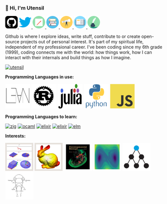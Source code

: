 ### 👋 Hi, I'm Utensil

<div style="">
<a href="https://github.com/utensil" class="" title="Github">
<img src="images/github-svgrepo-com.svg" alt="Github" width="40" height="40"/>
</a>
<a href="https://www.twitter.com/_utensil_" class="" aria-label="Twitter: _utensil_" title="Twitter">
<img src="images/twitter-color-svgrepo-com.svg" alt="Twitter" width="40" height="40"/>
</a>
<a href="http://utensil.github.io/blog/" class="" title="Math Blog">
<img src="images/notebook-pen-svgrepo-com.svg" width="40" height="40"/>
</a>
<a href="http://utensil.github.io/forest/" class="" title="Math Notes">
<img src="images/library-book-svgrepo-com.svg" width="40" height="40"/>
</a>
<a href="http://utensil.github.io/tech/" class="" title="Tech Blog(技术博客)">
<img src="images/telescope-svgrepo-com.svg" width="40" height="40"/>
</a>
<a href="http://utensil.github.io/writings/" class="" title="My writings(文字博客)">
<img src="images/open-book-book-svgrepo-com.svg" width="40" height="40"/>
</a>
<a href="https://github.com/utensil/poems/releases/tag/v0.0.2" class="" title="My Poems(诗选)">
<img src="images/quill-ink-svgrepo-com.svg" width="40" height="40"/>
</a>
</div>
<!-- <a href="https://stackoverflow.com/u/200764" class="tooltipped tooltipped-se" aria-label="Stack Overflow: 200764">
  <svg height="24" fill="#959da5" xmlns="http://www.w3.org/2000/svg" viewBox="0 0 120 120"><path class="st0" d="M84.4 93.8V70.6h7.7v30.9H22.6V70.6h7.7v23.2z"></path><path class="st1" d="M38.8 68.4l37.8 7.9 1.6-7.6-37.8-7.9-1.6 7.6zm5-18l35 16.3 3.2-7-35-16.4-3.2 7.1zm9.7-17.2l29.7 24.7 4.9-5.9-29.7-24.7-4.9 5.9zm19.2-18.3l-6.2 4.6 23 31 6.2-4.6-23-31zM38 86h38.6v-7.7H38V86z"></path></svg>
</a>
<a href="https://www.facebook.com/utensilsong" class="tooltipped tooltipped-se" aria-label="Facebook: utensilsong">
  <svg height="20" xmlns="http://www.w3.org/2000/svg" viewBox="0 0 15.3 15.4"><path d="M14.5 0H.8a.88.88 0 0 0-.8.9v13.6a.88.88 0 0 0 .8.9h7.3v-6h-2V7.1h2V5.4a2.87 2.87 0 0 1 2.5-3.1h.5a10.87 10.87 0 0 1 1.8.1v2.1h-1.3c-1 0-1.1.5-1.1 1.1v1.5h2.3l-.3 2.3h-2v5.9h3.9a.88.88 0 0 0 .9-.8V.8a.86.86 0 0 0-.8-.8z" fill="#959da5"></path></svg>
</a>
<a href="https://www.linkedin.com/in/utensil" class="tooltipped tooltipped-se" aria-label="LinkedIn: utensil">
  <svg height="20" xmlns="http://www.w3.org/2000/svg" viewBox="0 0 19 18"><path d="M3.94 2A2 2 0 1 1 2 0a2 2 0 0 1 1.94 2zM4 5.48H0V18h4zm6.32 0H6.34V18h3.94v-6.57c0-3.66 4.77-4 4.77 0V18H19v-7.93c0-6.17-7.06-5.94-8.72-2.91z" fill="#959da5"></path></svg>
</a>
<a href="https://t.me/utensil" class="tooltipped tooltipped-se" aria-label="Telegram: utensil">
  <svg height="20" viewBox="0 0 20 17" fill="none" xmlns="http://www.w3.org/2000/svg"><path d="M19.9434 1.52996L16.9243 15.7574C16.7018 16.7662 16.1009 17.011 15.2627 16.5362L10.6637 13.1463L8.44574 15.2826C8.20095 15.5274 7.99325 15.7351 7.51851 15.7351L7.84489 11.0545L16.368 3.35475C16.7389 3.02836 16.2864 2.84292 15.7968 3.1693L5.26349 9.80084L0.723777 8.38403C-0.262794 8.07249 -0.285048 7.39746 0.931477 6.92272L18.6675 0.0834836C19.4909 -0.21323 20.2104 0.283765 19.9434 1.52996Z" fill="#959DA5"></path></svg>
</a> -->

Github is where I explore ideas, write stuff, contribute to or create open-source projects out of personal interest. It's part of my spiritual life, independent of my professional career. I've been coding since my 6th grade (1999), coding connects me with the world: how things work, how I can interact with their internals and build things as how I imagine.

<p>
<a href="https://github.com/utensil">
<img src="https://github-readme-stats-utensil.vercel.app/api?username=utensil&show_icons=true" alt="utensil" />
<!-- <img src="https://github-readme-stats.vercel.app/api/top-langs/?username=utensil&layout=compact&hide=Jupyter%20Notebook,vim%20script,Mathematica,C%23,javascript,typescript,coffeescript,jinja,jq,d2,css,less,vue,ruby,shell,makefile,cmake,xslt,haml,glsl,scss,erlang,c,html,typst,dockerfile,sed" /> -->
</a>
</p>

**Programming Languages in use:** 

<p>
<a href="https://leanprover.github.io/"><img src="images/lean-logo.svg" alt="lean" width="80" height="80"/></a>
<a href="https://github.com/utensil?direction=desc&language=rust&sort=stars&tab=stars"><img src="images/rust-plain.svg" alt="rust" width="80" height="80"/></a>
<a href="https://github.com/utensil?direction=desc&language=julia&sort=stars&tab=stars"><img src="images/julia-logo.svg" alt="julia" width="80" height="80"/></a>
<a href="https://github.com/utensil?direction=desc&language=python&sort=stars&tab=stars"><img src="images/python-original-wordmark.svg" alt="python" width="80" height="80"/></a>
<!-- <a href="http://railscasts.com/"><img src="images/ruby-original-wordmark.svg" alt="ruby" width="80" height="80"/></a>
<a href="https://dl.acm.org/doi/abs/10.1145/3386320"><img src="images/cplusplus-original.svg" alt="cplusplus" width="80" height="80"/></a> -->
<a href="https://github.com/utensil?direction=desc&language=javascript&sort=stars&tab=stars"><img src="images/javascript-original.svg" alt="javascript" width="80" height="80"/></a>
<!-- <a href=""><img src="https://cdn.jsdelivr.net/gh/devicons/devicon/icons/java/java-original-wordmark.svg" alt="java" width="80" height="80"/></a> -->
</p>

**Programming Languages to learn:** 

<p>
<a href="https://ziglang.org/"><img src="https://cdn.jsdelivr.net/gh/devicons/devicon@latest/icons/zig/zig-original.svg" alt="zig" width="80" height="80"/></a>
<a href="https://ocaml.org/"><img src="https://cdn.jsdelivr.net/gh/devicons/devicon@latest/icons/ocaml/ocaml-original.svg" alt="ocaml" width="80" height="80"/></a>
<a href="https://github.com/aya-prover/aya-dev"><img src="https://cdn.jsdelivr.net/gh/aya-prover/aya-prover.github.io/logo.svg" alt="elixir" width="80" height="80"/></a>
<a href="https://elixir-lang.org/"><img src="https://cdn.jsdelivr.net/gh/devicons/devicon@latest/icons/elixir/elixir-original.svg" alt="elixir" width="80" height="80"/></a>
  <a href="https://elm-lang.org/"><img src="https://cdn.jsdelivr.net/gh/devicons/devicon@latest/icons/elm/elm-original.svg" alt="elm" width="80" height="80"/></a>
<!-- <a href="https://clojure.org/"><img src="https://cdn.jsdelivr.net/gh/devicons/devicon@latest/icons/clojure/clojure-original.svg" alt="clojure" width="80" height="80"/></a> -->
</p>

<!-- <p><img src="./images/langs.svg" /></p> -->

<!-- **Tech Stack:**  -->

<!-- ![Visual Studio Code](https://img.shields.io/badge/-Visual%20Studio%20Code-black?style=flat-square&logo=Visual+Studio+Code&logoColor=007ACC)
![Docker](https://img.shields.io/badge/-Docker-black?style=flat-square&logo=docker)
![Nodejs](https://img.shields.io/badge/-Nodejs-black?style=flat-square&logo=Node.js)
![Vue.js](https://img.shields.io/badge/-Vue.js-black?style=flat-square&logo=Vue.js)
![Electron](https://img.shields.io/badge/-Electron-black?style=flat-square&logo=Electron) -->
<!-- ![MySQL](https://img.shields.io/badge/-MySQL-black?style=flat-square&logo=mysql)
![MongoDB](https://img.shields.io/badge/-MongoDB-black?style=flat-square&logo=mongodb)
![Redis](https://img.shields.io/badge/-Redis-black?style=flat-square&logo=Redis) -->

**Interests:** 

<p>
<a href="https://github.com/topics/geometric-algebra?o=desc&s=stars"><img style="background-color: #e6e1dc; padding: 5px 5px 5px 5px" src="images/ga.svg" alt="Geometric Algebra" title="Geometric Algebra" width="80" height="80"/></a>
<a href="https://www.cs.cmu.edu/~kmcrane/"><img style="background-color: #e6e1dc; padding: 5px 5px 5px 5px" src="images/geodesic_distance-icon.jpg" alt="Discrete Differential Geometry" title="Discrete Differential Geometry" width="80" height="80"/></a>
<a href="https://web.archive.org/web/20170825105003/http://11e.devbio.com/index.html"><img style="background-color: white; padding: 5px 5px 5px 5px" src="images/devbio.png" alt="Developmental Biology" title="Developmental Biology" width="80" height="80"/></a>
<a href="https://www.izhikevich.org/publications/dsn/"><img style="background-color: white; padding: 5px 5px 5px 5px" src="images/forced-duffing-oscillator.svg" alt="Dynamical systems" title="Dynamical systems" width="80" height="80"/></a>
<a href="https://www.numenta.com/resources/research-publications/papers/"><img style="background-color: white; padding: 5px 5px 5px 5px" src="images/numenta.png" alt="NuPIC" title="NuPIC" width="80" height="80"/></a>
<a href="https://github.com/gjoncas/Lacan-Mathemes"><img style="background-color: white; padding: 5px 5px 5px 5px" src="images/Lacan-Desire.png" alt="Lacan" title="Lacan" width="80" height="80"/></a>
</p>

<!--

**Projects:** 

| **Working on** | **Maintaining**  |
|----------------|------------------|
|[![pygae/lean-ga](https://github-readme-stats-utensil.vercel.app/api/pin/?show_icons=true&show_owner=true&username=pygae&repo=lean-ga)](https://github.com/pygae/lean-ga)|[![pygae/galgebra](https://github-readme-stats-utensil.vercel.app/api/pin/?show_icons=true&show_owner=true&username=pygae&repo=galgebra)](https://github.com/pygae/galgebra)|

| **Sharing**    | **Experimenting** |
|----------------|-------------------|
| [![utensil/utensil.github.io](https://github-readme-stats-utensil.vercel.app/api/pin/?show_icons=true&show_owner=true&username=utensil&repo=utensil.github.io)](https://github.com/utensil/utensil.github.io) | [![utensil/lean-playground](https://github-readme-stats-utensil.vercel.app/api/pin/?show_icons=true&show_owner=true&username=utensil&repo=lean-playground)](https://github.com/utensil/lean-playground)|
| [![utensil/slides](https://github-readme-stats-utensil.vercel.app/api/pin/?show_icons=true&show_owner=true&username=utensil&repo=slides)](https://github.com/utensil/slides) | [![utensil/julia-playground](https://github-readme-stats-utensil.vercel.app/api/pin/?show_icons=true&show_owner=true&username=utensil&repo=julia-playground)](https://github.com/utensil/julia-playground)|
| [![utensil/awesome-stars](https://github-readme-stats-utensil.vercel.app/api/pin/?show_icons=true&show_owner=true&username=utensil&repo=awesome-stars)](https://github.com/utensil/awesome-stars) | [![utensil/rust-playground](https://github-readme-stats-utensil.vercel.app/api/pin/?show_icons=true&show_owner=true&username=utensil&repo=rust-playground)](https://github.com/utensil/rust-playground)|
-->
